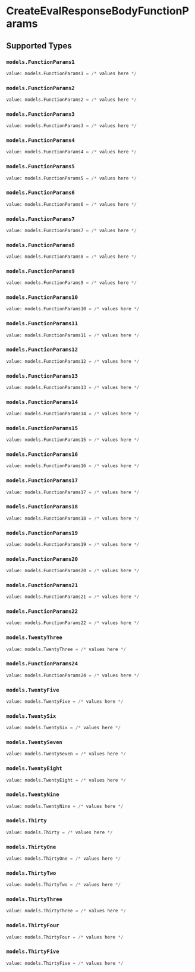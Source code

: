 # CreateEvalResponseBodyFunctionParams


## Supported Types

### `models.FunctionParams1`

```python
value: models.FunctionParams1 = /* values here */
```

### `models.FunctionParams2`

```python
value: models.FunctionParams2 = /* values here */
```

### `models.FunctionParams3`

```python
value: models.FunctionParams3 = /* values here */
```

### `models.FunctionParams4`

```python
value: models.FunctionParams4 = /* values here */
```

### `models.FunctionParams5`

```python
value: models.FunctionParams5 = /* values here */
```

### `models.FunctionParams6`

```python
value: models.FunctionParams6 = /* values here */
```

### `models.FunctionParams7`

```python
value: models.FunctionParams7 = /* values here */
```

### `models.FunctionParams8`

```python
value: models.FunctionParams8 = /* values here */
```

### `models.FunctionParams9`

```python
value: models.FunctionParams9 = /* values here */
```

### `models.FunctionParams10`

```python
value: models.FunctionParams10 = /* values here */
```

### `models.FunctionParams11`

```python
value: models.FunctionParams11 = /* values here */
```

### `models.FunctionParams12`

```python
value: models.FunctionParams12 = /* values here */
```

### `models.FunctionParams13`

```python
value: models.FunctionParams13 = /* values here */
```

### `models.FunctionParams14`

```python
value: models.FunctionParams14 = /* values here */
```

### `models.FunctionParams15`

```python
value: models.FunctionParams15 = /* values here */
```

### `models.FunctionParams16`

```python
value: models.FunctionParams16 = /* values here */
```

### `models.FunctionParams17`

```python
value: models.FunctionParams17 = /* values here */
```

### `models.FunctionParams18`

```python
value: models.FunctionParams18 = /* values here */
```

### `models.FunctionParams19`

```python
value: models.FunctionParams19 = /* values here */
```

### `models.FunctionParams20`

```python
value: models.FunctionParams20 = /* values here */
```

### `models.FunctionParams21`

```python
value: models.FunctionParams21 = /* values here */
```

### `models.FunctionParams22`

```python
value: models.FunctionParams22 = /* values here */
```

### `models.TwentyThree`

```python
value: models.TwentyThree = /* values here */
```

### `models.FunctionParams24`

```python
value: models.FunctionParams24 = /* values here */
```

### `models.TwentyFive`

```python
value: models.TwentyFive = /* values here */
```

### `models.TwentySix`

```python
value: models.TwentySix = /* values here */
```

### `models.TwentySeven`

```python
value: models.TwentySeven = /* values here */
```

### `models.TwentyEight`

```python
value: models.TwentyEight = /* values here */
```

### `models.TwentyNine`

```python
value: models.TwentyNine = /* values here */
```

### `models.Thirty`

```python
value: models.Thirty = /* values here */
```

### `models.ThirtyOne`

```python
value: models.ThirtyOne = /* values here */
```

### `models.ThirtyTwo`

```python
value: models.ThirtyTwo = /* values here */
```

### `models.ThirtyThree`

```python
value: models.ThirtyThree = /* values here */
```

### `models.ThirtyFour`

```python
value: models.ThirtyFour = /* values here */
```

### `models.ThirtyFive`

```python
value: models.ThirtyFive = /* values here */
```

